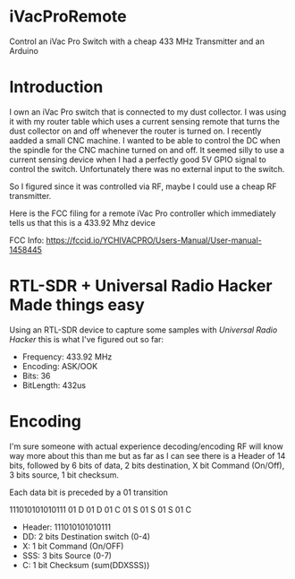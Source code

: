 # iVacProRemote
Control an iVac Pro Switch with a cheap 433 MHz Transmitter and an Arduino

# Introduction
I own an iVac Pro switch that is connected to my dust collector.  I was using it with my router table which uses a current sensing remote that turns the dust collector on and off whenever the router is turned on.  I recently aadded a small CNC machine.  I wanted to be able to control the DC when the spindle for the CNC machine turned on and off.  It seemed silly to use a current sensing device when I had a perfectly good 5V GPIO signal to control the switch.  Unfortunately there was no external input to the switch.

So I figured since it was controlled via RF, maybe I could use a cheap RF transmitter.

Here is the FCC filing for a remote iVac Pro controller which immediately tells us that this is a 433.92 Mhz device

FCC Info: https://fccid.io/YCHIVACPRO/Users-Manual/User-manual-1458445

# RTL-SDR + Universal Radio Hacker Made things easy

Using an RTL-SDR device to capture some samples with *Universal Radio Hacker* this is what I've figured out so far:

* Frequency: 433.92 MHz
* Encoding: ASK/OOK
* Bits: 36
* BitLength: 432us

# Encoding
I'm sure someone with actual experience decoding/encoding RF will know way more about this than me but as far as I can see there is a 
Header of 14 bits, followed by 6 bits of data, 2 bits destination, X bit Command (On/Off), 3 bits source, 1 bit checksum.  

Each data bit is preceded by a 01 transition

111010101010111 01 D 01 D 01 C 01 S 01 S 01 S 01 C

* Header: 111010101010111
* DD: 2 bits Destination switch (0-4)
* X:  1 bit Command (On/OFF)
* SSS: 3 bits Source (0-7)
* C: 1 bit Checksum (sum(DDXSSS))

